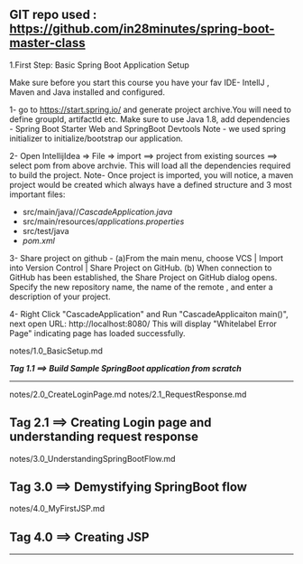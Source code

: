 GIT repo used : https://github.com/in28minutes/spring-boot-master-class
-------------------------------------------------------------------------------------------------------------
1.First Step:  Basic Spring Boot Application Setup

Make sure before you start this course you have your fav IDE- IntellJ , Maven and Java installed and configured. 

1- go to  https://start.spring.io/ and generate project archive.You will need to define groupId, artifactId etc.
   Make sure to use Java 1.8, add dependencies - Spring Boot Starter Web and SpringBoot Devtools
   Note - we used spring initializer to initialize/bootstrap our application. 
    
2- Open IntellijIdea => File =>  import ==> project from existing sources ==> select pom from above archvie. 
   This will load all the dependencies required to build the project.
   Note- Once project is imported, you will notice, a maven project would be created which always have a defined structure and 3 most important files: 
   - src/main/java/<groupid-that-you-defined>/_CascadeApplication.java_ 
   - src/main/resources/_applications.properties_
   - src/test/java
   - _pom.xml_
   
3- Share project on github - 
   (a)From the main menu, choose VCS | Import into Version Control | Share Project on GitHub.
   (b) When connection to GitHub has been established, the Share Project on GitHub dialog opens. Specify the new repository name, the name of the remote , and enter a description of your project.

4- Right Click "CascadeApplication" and Run "CascadeApplicaiton main()", next open URL: http://localhost:8080/
   This will display "Whitelabel Error Page" indicating page has loaded successfully.
   
notes/1.0_BasicSetup.md

***Tag 1.1  ==> Build Sample SpringBoot application from scratch***

-------------------------------------------------------------------------------------------------------------
notes/2.0_CreateLoginPage.md
notes/2.1_RequestResponse.md

**Tag 2.1  ==> Creating Login page and understanding request response**
-------------------------------------------------------------------------------------------------------------
notes/3.0_UnderstandingSpringBootFlow.md

**Tag 3.0 ==> Demystifying SpringBoot flow** 
-------------------------------------------------------------------------------------------------------------
notes/4.0_MyFirstJSP.md

Tag 4.0 ==> Creating JSP
-------------------------------------------------------------------------------------------------------------


-------------------------------------------------------------------------------------------------------------